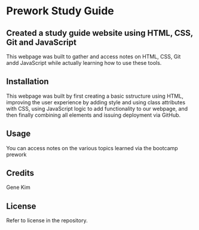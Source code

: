 # Prework Study Guide

## Created a study guide website using HTML, CSS, Git and JavaScript

This webpage was built to gather and access notes on HTML, CSS, Git andd JavaScript while actually learning how to use these tools.


## Installation

This webpage was built by first creating a basic sstructure using HTML, improving the user experience by adding style and using class attributes with CSS, using JavaScript logic to add functionality to our webpage, and then finally combining all elements and issuing deployment via GitHub.

## Usage

You can access notes on the various topics learned via the bootcamp prework


## Credits

Gene Kim

## License

Refer to license in the repository.

